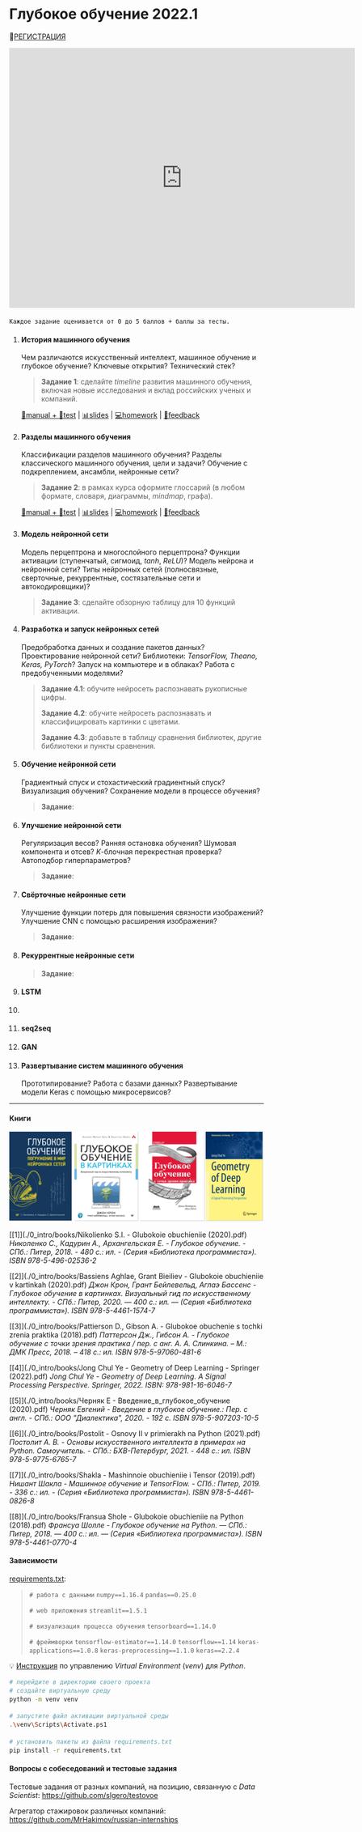# Глубокое обучение 2022.1

👋[РЕГИСТРАЦИЯ](https://forms.gle/1mqSVsDj4tj2Az9r5)

<iframe src="https://docs.google.com/spreadsheets/d/e/2PACX-1vTICDRgyAbFdmeEzz9fLQlqDrnkQgoJI9OwcHLyuTjdjrVgaoiiwYoYuSnywafxN67nEHYppcQPCGo8/pubhtml?gid=555074868&amp;range=B1:S30&amp;single=true&amp;widget=false&amp;chrome=false&amp;headers=false" width="684px" height="514px" frameborder="0" scrolling="no"></iframe>

`Каждое задание оценивается от 0 до 5 баллов + баллы за тесты.`



1. #### История машинного обучения

   Чем различаются искусственный интеллект, машинное обучение и глубокое обучение?
   Ключевые открытия?
   Технический стек?
   
   > **Задание 1**: сделайте *timeline* развития машинного обучения, включая новые исследования и вклад российских ученых и компаний.
   
   [📖manual + 📝test](./1_history/index.html) | [📊slides](./1_history/slides.html) | [💻homework](https://forms.gle/kH2VeHpnjVLESQn3A) | [💬feedback](https://forms.gle/VfY2cXQMMwdMngCh8)
   
   
   
2. #### Разделы машинного обучения

   Классификации разделов машинного обучения?
   Разделы классического машинного обучения, цели и задачи?
   Обучение с подкреплением, ансамбли, нейронные сети?
   
   > **Задание 2**: в рамках курса оформите глоссарий (в любом формате, словаря, диаграммы, *mindmap*, графа).

   [📖manual + 📝test](./2_branches/index.html) | [📊slides](./2_branches/slides.html) | [💻homework]() | [💬feedback](https://forms.gle/f6oyf2y2miPDWS1e8)

   

3. #### Модель нейронной сети

   Модель перцептрона и многослойного перцептрона?
   Функции активации (ступенчатый, сигмоид, *tanh*, *ReLU*)? 
   Модель нейрона и нейронной сети?
   Типы нейронных сетей (полносвязные, сверточные, рекуррентные, состязательные сети и автокодировщики)?
   
   > **Задание 3**: сделайте обзорную таблицу для 10 функций активации.

   

4. #### Разработка и запуск нейронных сетей

   Предобработка данных и создание пакетов данных?
   Проектирование нейронной сети?
   Библиотеки: *TensorFlow, Theano, Keras, PyTorch*?
   Запуск на компьютере и в облаках?
   Работа с предобученными моделями?
   
   > **Задание 4.1**:  обучите нейросеть распознавать рукописные цифры.
   > 
   >**Задание 4.2**: обучите нейросеть распознавать  и классифицировать картинки с цветами. 
   > 
   > **Задание 4.3**: добавьте в таблицу сравнения библиотек, другие библиотеки и пункты сравнения.
   
   
   
5. #### Обучение нейронной сети

   Градиентный спуск и стохастический градиентный спуск?
   Визуализация обучения?
   Сохранение модели в процессе обучения?
   
   > **Задание**: 
   
   
   
6. #### Улучшение нейронной сети

   Регуляризация весов?
   Ранняя остановка обучения?
   Шумовая компонента и отсев?
   *K*-блочная перекрестная проверка?
   Автоподбор гиперпараметров?

   > **Задание**: 

   

7. #### Свёрточные нейронные сети

   Улучшение функции потерь для повышения связности изображений?
   Улучшение CNN с помощью расширения изображения?

   > **Задание**: 

   

8. #### Рекуррентные нейронные сети

   

   > **Задание**: 

   

9. #### LSTM

10.  

11. #### seq2seq

12. #### GAN

13. #### Развертывание систем машинного обучения

    Прототипирование?
    Работа с базами данных?
    Развертывание модели Keras с помощью микросервисов?

---

#### Книги

![](.\0_intro\books\covers\covers.png)

[[1]](./0_intro/books/Nikolienko S.I. - Glubokoie obuchieniie (2020).pdf) *Николенко С., Кадурин А., Архангельская Е. - Глубокое обучение. - СПб.: Питер, 2018. - 480 с.: ил. - (Серия «Библиотека программиста»). ISBN 978-5-496-02536-2*

[[2]](./0_intro/books/Bassiens Aghlae, Grant Bieiliev - Glubokoie obuchieniie v kartinkah (2020).pdf) *Джон Крон, Грант Бейлевельд, Аглаэ Бассенс - Глубокое обучение в картинках. Визуальный гид по искусственному интеллекту. - СПб.: Питер, 2020. — 400 с.: ил. — (Серия «Библиотека программиста»). ISBN 978-5-4461-1574-7*

[[3]](./0_intro/books/Pattierson D., Gibson A. - Glubokoe obuchenie s tochki zrenia praktika (2018).pdf) *Паттерсон Дж., Гибсон А. - Глубокое обучение с точки зрения практика / пер. с анг. А. А. Слинкина. – М.: ДМК Пресс, 2018. – 418 с.: ил. ISBN 978-5-97060-481-6*

[[4]](./0_intro/books/Jong Chul Ye - Geometry of Deep Learning - Springer (2022).pdf) *Jong Chul Ye - Geometry of Deep Learning. A Signal Processing Perspective. Springer, 2022. ISBN: 978-981-16-6046-7*

[[5]](./0_intro/books/Черняк Е - Введение_в_глубокое_обучение (2020).pdf) *Черняк Евгений - Введение в глубокое обучение.: Пер. с англ. - СПб.: ООО "Диалектика", 2020. - 192 с. ISBN 978-5-907203-10-5*

[[6]](./0_intro/books/Postolit - Osnovy II v primierakh na Python (2021).pdf) *Постолит А. В. - Основы искусственного интеллекта в примерах на Python. Самоучитель. - СПб.: БХВ-Петербург, 2021. - 448 с.: ил. ISBN 978-5-9775-6765-7*

[[7]](./0_intro/books/Shakla - Mashinnoie obuchieniie i Tensor (2019).pdf) *Нишант Шакла - Машинное обучение и TeпsorFlow. - СПб.: Питер, 2019. - 336 с.: ил. - (Серия «Библиотека программиста»). ISBN 978-5-4461-0826-8*

[[8]](./0_intro/books/Fransua Shole - Glubokoie obuchieniie na Python (2018).pdf) *Франсуа Шолле - Глубокое обучение на Python. — СПб.: Питер, 2018. — 400 с.: ил. — (Серия «Библиотека программиста»). ISBN 978-5-4461-0770-4*



#### Зависимости

[requirements.txt](./0_intro/requirements.txt):

> `# работа с данными`
> `numpy==1.16.4`
> `pandas==0.25.0`
>
> `# web приложения`
> `streamlit==1.5.1`
>
> `# визуализация процесса обучения`
> `tensorboard==1.14.0`
>
> `# фреймворки`
> `tensorflow-estimator==1.14.0`
> `tensorflow==1.14`
> `keras-applications==1.0.8`
> `keras-preprocessing==1.1.0`
> `keras==2.2.4`

💡 [Инструкция](https://python.ivan-shamaev.ru/python-virtual-env-packages-virtualenv-venv-requirements-txt/) по управлению *Virtual Environment* (*venv*) для *Python*.

```bash
# перейдите в директорию своего проекта
# создайте виртуальную среду
python -m venv venv

# запустите файл активации виртуальной среды
.\venv\Scripts\Activate.ps1

# установить пакеты из файла requirements.txt
pip install -r requirements.txt
```



#### Вопросы с собеседований и тестовые задания

Тестовые задания от разных компаний, на позицию, связанную с *Data Scientist*: https://github.com/slgero/testovoe

Агрегатор стажировок различных компаний: https://github.com/MrHakimov/russian-internships

